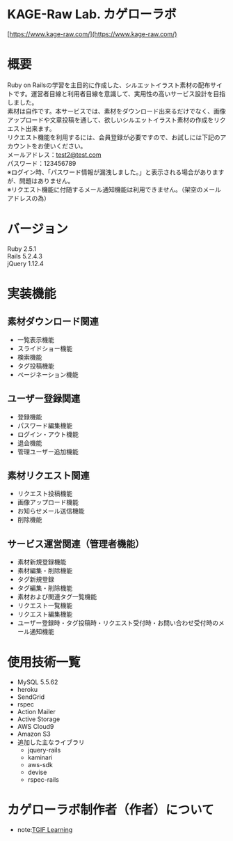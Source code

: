 # **KAGE-Raw Lab.**  **カゲローラボ**  
[https://www.kage-raw.com/](https://www.kage-raw.com/)

# 概要

Ruby on Railsの学習を主目的に作成した、シルエットイラスト素材の配布サイトです。運営者目線と利用者目線を意識して、実用性の高いサービス設計を目指しました。  
素材は自作です。本サービスでは、素材をダウンロード出来るだけでなく、画像アップロードや文章投稿を通して、欲しいシルエットイラスト素材の作成をリクエスト出来ます。  
リクエスト機能を利用するには、会員登録が必要ですので、お試しには下記のアカウントをお使いください。  
メールアドレス：test2@test.com  
パスワード：123456789  
※ログイン時、「パスワード情報が漏洩しました。」と表示される場合がありますが、問題はありません。  
※リクエスト機能に付随するメール通知機能は利用できません。（架空のメールアドレスの為）

# バージョン  
Ruby 2.5.1  
Rails 5.2.4.3  
jQuery 1.12.4  


# 実装機能
## 素材ダウンロード関連
* 一覧表示機能
* スライドショー機能
* 検索機能
* タグ投稿機能
* ページネーション機能

## ユーザー登録関連
* 登録機能
* パスワード編集機能
* ログイン・アウト機能
* 退会機能
* 管理ユーザー追加機能

## 素材リクエスト関連
* リクエスト投稿機能  
* 画像アップロード機能
* お知らせメール送信機能
* 削除機能

## サービス運営関連（管理者機能）
* 素材新規登録機能
* 素材編集・削除機能
* タグ新規登録
* タグ編集・削除機能
* 素材および関連タグ一覧機能
* リクエスト一覧機能
* リクエスト編集機能
* ユーザー登録時・タグ投稿時・リクエスト受付時・お問い合わせ受付時のメール通知機能

# 使用技術一覧
* MySQL 5.5.62
* heroku
* SendGrid
* rspec
* Action Mailer
* Active Storage 
* AWS Cloud9
* Amazon S3
* 追加した主なライブラリ
    * jquery-rails
    * kaminari
    * aws-sdk
    * devise
    * rspec-rails

# カゲローラボ制作者（作者）について
* note:[TGIF Learning](https://note.com/tgif_learning)
